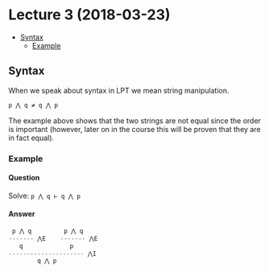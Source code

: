 # Lecture 3 (2018-03-23)
- [Syntax](#syntax)
  - [Example](#syntax-example)

## Syntax

When we speak about syntax in LPT we mean string manipulation.

```java
p ⋀ q ≠ q ⋀ p
```

The example above shows that the two strings are not equal since the order is important (however, later on in the course this will be proven that they are in fact equal).

<a name="syntax-example"></a>
### Example

#### Question
Solve: ```p ⋀ q ⊢ q ⋀ p```

#### Answer
```java
 p ⋀ q         p ⋀ q
------- ⋀E    ------- ⋀E
   q             p
--------------------- ⋀I
        q ⋀ p
```

